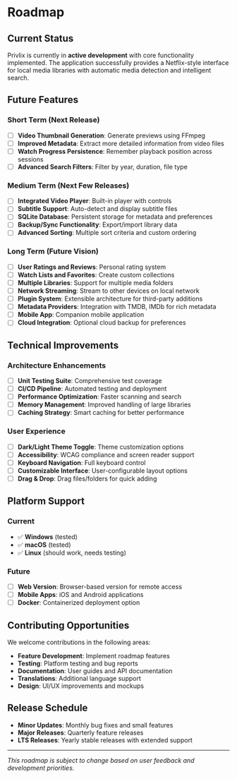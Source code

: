 # Roadmap

## Current Status

Privlix is currently in **active development** with core functionality implemented. The application successfully provides a Netflix-style interface for local media libraries with automatic media detection and intelligent search.

## Future Features

### Short Term (Next Release)
- [ ] **Video Thumbnail Generation**: Generate previews using FFmpeg
- [ ] **Improved Metadata**: Extract more detailed information from video files
- [ ] **Watch Progress Persistence**: Remember playback position across sessions
- [ ] **Advanced Search Filters**: Filter by year, duration, file type

### Medium Term (Next Few Releases)
- [ ] **Integrated Video Player**: Built-in player with controls
- [ ] **Subtitle Support**: Auto-detect and display subtitle files
- [ ] **SQLite Database**: Persistent storage for metadata and preferences
- [ ] **Backup/Sync Functionality**: Export/import library data
- [ ] **Advanced Sorting**: Multiple sort criteria and custom ordering

### Long Term (Future Vision)
- [ ] **User Ratings and Reviews**: Personal rating system
- [ ] **Watch Lists and Favorites**: Create custom collections
- [ ] **Multiple Libraries**: Support for multiple media folders
- [ ] **Network Streaming**: Stream to other devices on local network
- [ ] **Plugin System**: Extensible architecture for third-party additions
- [ ] **Metadata Providers**: Integration with TMDB, IMDb for rich metadata
- [ ] **Mobile App**: Companion mobile application
- [ ] **Cloud Integration**: Optional cloud backup for preferences

## Technical Improvements

### Architecture Enhancements
- [ ] **Unit Testing Suite**: Comprehensive test coverage
- [ ] **CI/CD Pipeline**: Automated testing and deployment
- [ ] **Performance Optimization**: Faster scanning and search
- [ ] **Memory Management**: Improved handling of large libraries
- [ ] **Caching Strategy**: Smart caching for better performance

### User Experience
- [ ] **Dark/Light Theme Toggle**: Theme customization options
- [ ] **Accessibility**: WCAG compliance and screen reader support
- [ ] **Keyboard Navigation**: Full keyboard control
- [ ] **Customizable Interface**: User-configurable layout options
- [ ] **Drag & Drop**: Drag files/folders for quick adding

## Platform Support

### Current
- ✅ **Windows** (tested)
- ✅ **macOS** (tested)
- ✅ **Linux** (should work, needs testing)

### Future
- [ ] **Web Version**: Browser-based version for remote access
- [ ] **Mobile Apps**: iOS and Android applications
- [ ] **Docker**: Containerized deployment option

## Contributing Opportunities

We welcome contributions in the following areas:
- **Feature Development**: Implement roadmap features
- **Testing**: Platform testing and bug reports
- **Documentation**: User guides and API documentation
- **Translations**: Additional language support
- **Design**: UI/UX improvements and mockups

## Release Schedule

- **Minor Updates**: Monthly bug fixes and small features
- **Major Releases**: Quarterly feature releases
- **LTS Releases**: Yearly stable releases with extended support

---

*This roadmap is subject to change based on user feedback and development priorities.*
